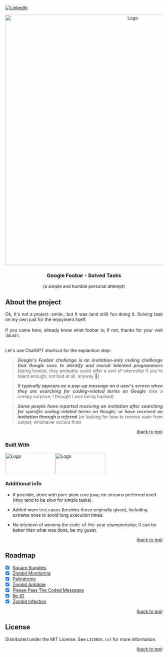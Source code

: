 [![LinkedIn][linkedin-shield]][linkedin-url]

<!-- PROJECT LOGO -->
<div align="center">
  <a align="center">
    <img src="https://user-images.githubusercontent.com/53323058/272986879-f514bd6a-1f0f-44c4-88df-1d2c74840cd3.png" alt="Logo" width="800">
  </a>
  <h3 align="center">Google Foobar - Solved Tasks</h3>
  <p align="center">
     (a simple and humble personal attempt)
  </p>
</div>

<!-- ABOUT THE PROJECT -->
## About the project

<div align="justify">
Ok, It's not a project :smile:; but It was (and still) fun doing it. Solving task on my own just for the enjoyment itself. <br /> <br />
If you came here, already know what foobar is; If not, thanks for your visit :blush:. <br /> <br />

  Let's use ChatGPT shortcut for the explantion step: 
  
> **_Google's Foobar challenge is an invitation-only coding challenge that Google uses to identify and recruit talented programmers_** (being honest, they probably could offer a sort of internship if you're talent enough; not bad at all, anyway :muscle:)

> **_It typically appears as a pop-up message on a user's screen when they are searching for coding-related terms on Google_** (like a creepy surprise; I thought I was being hacked)

> **_Some people have reported receiving an invitation after searching for specific coding-related terms on Google; or have received an invitation through a referral_** (or looking for how to remove stain from carpet; whichever occurs first)

</div>

<p align="right">(<a href="#readme-top">back to top</a>)</p>

### Built With

<div style="display: flex; flex-direction: row; align=center">
  <a href="https://www.java.com/en/">
    <img class="img"src="https://user-images.githubusercontent.com/53323058/272988883-80c54b8f-d273-4586-ba77-a94f63748ef0.png" alt="Logo" width="160" height="65"/>
  </a>
  <a href="https://junit.org/junit5/">
    <img class="img"src="https://user-images.githubusercontent.com/53323058/272993394-42539fe7-57a7-4f00-b194-b33ce2c4d9aa.png" alt="Logo" width="160" height="65"/>
  </a>
</div>

### Additional info

* If possible, done with pure plain core java; no streams preferred used (they tend to be slow for simple tasks).

* Added more test cases (besides those originally given), including extreme ones to avoid long execution times.

* No intention of winning the code-of-the-year championship; It can be better than what was done, be my guest.
 
</div>

<p align="right">(<a href="#readme-top">back to top</a>)</p>

<!-- ROADMAP -->
## Roadmap

- [x] [Square Supplies](https://pages.github.com/)
- [x] [Zombit Monitoring](https://pages.github.com/)
- [x] [Palindrome](https://pages.github.com/)
- [x] [Zombit Antidote](https://pages.github.com/)
- [x] [Please Pass The Coded Messages](https://pages.github.com/)
- [x] [Re-ID](https://pages.github.com/)
- [x] [Zombit Infection](https://pages.github.com/)

<p align="right">(<a href="#readme-top">back to top</a>)</p>

<!-- LICENSE -->
## License

Distributed under the MIT License. See `LICENSE.txt` for more information.

<p align="right">(<a href="#readme-top">back to top</a>)</p>

<!-- MARKDOWN LINKS & IMAGES -->
<!-- https://www.markdownguide.org/basic-syntax/#reference-style-links -->
[linkedin-shield]: https://user-images.githubusercontent.com/53323058/230575198-fa1acbf4-8f82-4d8e-b245-3979276bc240.png
[linkedin-url]: https://linkedin.com/in/
 
